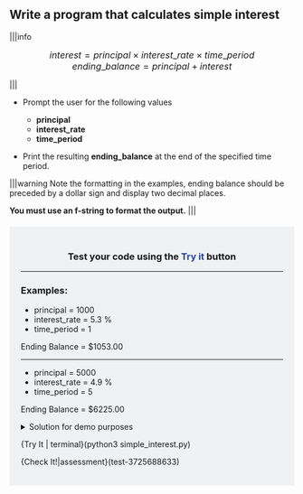 


## Write a program that calculates simple interest

|||info

<font size="3"><center>$interest = principal \times interest\_rate \times time\_period$</center></font>
<font size="3"><center>$ending\_balance = principal + interest$</center></font>

|||

- Prompt the user for the following values 
  - **principal**
  - **interest_rate**
  - **time_period**


- Print the resulting **ending_balance** at the end of the specified time period. 


|||warning
Note the formatting in the examples, ending balance should be preceded by a dollar sign and display two decimal places. 

**You must use an f-string to format the output.**
|||




<div style="background-color:rgba(3, 30, 60, 0.05); padding:20px; margin: 20px auto; max-width: 800px;">

<strong><center><h3>Test your code using the <span style = "color: #24439A">Try it</span> button</h3></center></strong>
<hr>

<h3>Examples:</h3>

  - principal = 1000
  - interest_rate = 5.3 %
  - time_period = 1

  Ending Balance = $1053.00

<hr>

  - principal = 5000
  - interest_rate = 4.9 %
  - time_period = 5

  Ending Balance = $6225.00



<details>
  <summary>
     Solution for demo purposes
  </summary>

```python
# Prompt for initial balance
principal = float(input("Enter the initial balance: $"))

# Prompt for interest rate
interest_rate = float(input("Enter the interest rate as a percent: "))

# Prompt for time period
time_period = float(input("Enter the time period (in years): "))

# Calculate simple interest
simple_interest = (principal * interest_rate * time_period) / 100

print(f"Ending Balance: ${(simple_interest + principal):.2f}")

```

</details>

{Try It | terminal}(python3 simple_interest.py)

{Check It!|assessment}(test-3725688633)


</div>
